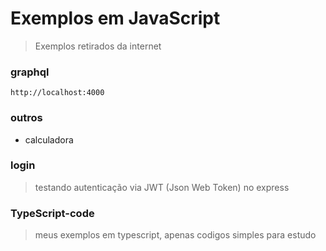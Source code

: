 # Exemplos em JavaScript
> Exemplos retirados da internet

### graphql
`http://localhost:4000`

### outros
- calculadora

### login
> testando autenticação via JWT (Json Web Token) no express

### TypeScript-code
> meus exemplos em typescript, apenas codigos simples para estudo